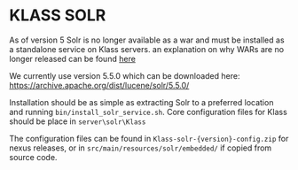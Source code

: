 # KLASS SOLR

As of version 5 Solr is no longer available as a war and must be installed as a standalone service on Klass servers.
an explanation on why WARs are no longer released can be found [here](https://wiki.apache.org/solr/WhyNoWar)

We currently use version 5.5.0 which can be downloaded here:
https://archive.apache.org/dist/lucene/solr/5.5.0/ 

Installation should be as simple as extracting Solr to a preferred location and running `bin/install_solr_service.sh`.
Core configuration files for Klass should be place in `server\solr\Klass`

The configuration files can be found in `Klass-solr-{version}-config.zip` for nexus releases, or in `src/main/resources/solr/embedded/` if copied from source code.